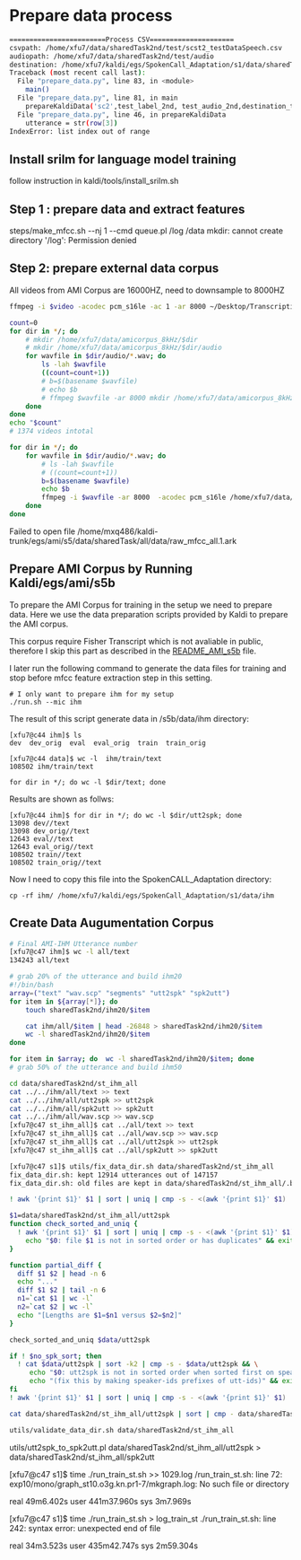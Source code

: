 # Prepare data process

```bash
========================Process CSV=====================
csvpath: /home/xfu7/data/sharedTask2nd/test/scst2_testDataSpeech.csv
audiopath: /home/xfu7/data/sharedTask2nd/test/audio
destination: /home/xfu7/kaldi/egs/SpokenCall_Adaptation/s1/data/sharedTask2nd_test
Traceback (most recent call last):
  File "prepare_data.py", line 83, in <module>
    main()
  File "prepare_data.py", line 81, in main
    prepareKaldiData('sc2',test_label_2nd, test_audio_2nd,destination_test)
  File "prepare_data.py", line 46, in prepareKaldiData
    utterance = str(row[3])
IndexError: list index out of range
```


## Install srilm for language model training
follow instruction in kaldi/tools/install_srilm.sh


## Step 1 : prepare data and extract features
steps/make_mfcc.sh --nj 1 --cmd queue.pl /log /data
mkdir: cannot create directory '/log': Permission denied

## Step 2: prepare external data corpus
All videos from AMI Corpus are 16000HZ, need to downsample to 8000HZ
```bash
ffmpeg -i $video -acodec pcm_s16le -ac 1 -ar 8000 ~/Desktop/Transcriptions/splits_8k/$video_path

count=0
for dir in */; do
    # mkdir /home/xfu7/data/amicorpus_8kHz/$dir
    # mkdir /home/xfu7/data/amicorpus_8kHz/$dir/audio
    for wavfile in $dir/audio/*.wav; do
        ls -lah $wavfile
        ((count=count+1))
        # b=$(basename $wavfile)
        # echo $b
        # ffmpeg $wavfile -ar 8000 mkdir /home/xfu7/data/amicorpus_8kHz/$dir/audio/$wavefile
    done  
done
echo "$count"
# 1374 videos intotal

for dir in */; do
    for wavfile in $dir/audio/*.wav; do
        # ls -lah $wavfile
        # ((count=count+1))
        b=$(basename $wavfile)
        echo $b
        ffmpeg -i $wavfile -ar 8000  -acodec pcm_s16le /home/xfu7/data/amicorpus_8kHz/$dir/audio/$b
    done  
done

```


Failed to open file /home/mxq486/kaldi-trunk/egs/ami/s5/data/sharedTask/all/data/raw_mfcc_all.1.ark

## Prepare AMI Corpus by Running Kaldi/egs/ami/s5b

To prepare the AMI Corpus for training in the setup we need to prepare data.
Here we use the data preparation scripts provided by Kaldi to prepare the AMI corpus.

This corpus require Fisher Transcript which is not avaliable in public, therefore I skip this part as described in the [README_AMI_s5b](/README_AMI_s5b) file.

I later run the following command to generate the data files for training and stop before mfcc feature extraction step in this setting.

```
# I only want to prepare ihm for my setup
./run.sh --mic ihm
```

The result of this script generate data in /s5b/data/ihm directory:
```
[xfu7@c44 ihm]$ ls
dev  dev_orig  eval  eval_orig  train  train_orig

[xfu7@c44 data]$ wc -l  ihm/train/text
108502 ihm/train/text

for dir in */; do wc -l $dir/text; done
```

Results are shown as follws:
```
[xfu7@c44 ihm]$ for dir in */; do wc -l $dir/utt2spk; done
13098 dev//text
13098 dev_orig//text
12643 eval//text
12643 eval_orig//text
108502 train//text
108502 train_orig//text
```

Now I need to copy this file into the SpokenCALL_Adaptation directory:
```
cp -rf ihm/ /home/xfu7/kaldi/egs/SpokenCall_Adaptation/s1/data/ihm
```


## Create Data Augumentation Corpus
```bash
# Final AMI-IHM Utterance number
[xfu7@c47 ihm]$ wc -l all/text
134243 all/text

# grab 20% of the utterance and build ihm20
#!/bin/bash
array=("text" "wav.scp" "segments" "utt2spk" "spk2utt")
for item in ${array[*]}; do
    touch sharedTask2nd/ihm20/$item

    cat ihm/all/$item | head -26848 > sharedTask2nd/ihm20/$item
    wc -l sharedTask2nd/ihm20/$item
done

for item in $array; do  wc -l sharedTask2nd/ihm20/$item; done
# grab 50% of the utterance and build ihm50
```

```bash
cd data/sharedTask2nd/st_ihm_all
cat ../../ihm/all/text >> text
cat ../../ihm/all/utt2spk >> utt2spk
cat ../../ihm/all/spk2utt >> spk2utt
cat ../../ihm/all/wav.scp >> wav.scp
[xfu7@c47 st_ihm_all]$ cat ../all/text >> text
[xfu7@c47 st_ihm_all]$ cat ../all/wav.scp >> wav.scp
[xfu7@c47 st_ihm_all]$ cat ../all/utt2spk >> utt2spk
[xfu7@c47 st_ihm_all]$ cat ../all/spk2utt >> spk2utt

[xfu7@c47 s1]$ utils/fix_data_dir.sh data/sharedTask2nd/st_ihm_all
fix_data_dir.sh: kept 12914 utterances out of 147157
fix_data_dir.sh: old files are kept in data/sharedTask2nd/st_ihm_all/.backup

! awk '{print $1}' $1 | sort | uniq | cmp -s - <(awk '{print $1}' $1)

$1=data/sharedTask2nd/st_ihm_all/utt2spk
function check_sorted_and_uniq {
  ! awk '{print $1}' $1 | sort | uniq | cmp -s - <(awk '{print $1}' $1) && \
    echo "$0: file $1 is not in sorted order or has duplicates" && exit 1;
}

function partial_diff {
  diff $1 $2 | head -n 6
  echo "..."
  diff $1 $2 | tail -n 6
  n1=`cat $1 | wc -l`
  n2=`cat $2 | wc -l`
  echo "[Lengths are $1=$n1 versus $2=$n2]"
}

check_sorted_and_uniq $data/utt2spk

if ! $no_spk_sort; then
  ! cat $data/utt2spk | sort -k2 | cmp -s - $data/utt2spk && \
     echo "$0: utt2spk is not in sorted order when sorted first on speaker-id " && \
     echo "(fix this by making speaker-ids prefixes of utt-ids)" && exit 1;
fi
! awk '{print $1}' $1 | sort | uniq | cmp -s - <(awk '{print $1}' $1)

cat data/sharedTask2nd/st_ihm_all/utt2spk | sort | cmp - data/sharedTask2nd/st_ihm_all/utt2spk

utils/validate_data_dir.sh data/sharedTask2nd/st_ihm_all
```


utils/utt2spk_to_spk2utt.pl data/sharedTask2nd/st_ihm_all/utt2spk > data/sharedTask2nd/st_ihm_all/spk2utt

[xfu7@c47 s1]$ time ./run_train_st.sh >> 1029.log
/run_train_st.sh: line 72: exp10/mono/graph_st10.o3g.kn.pr1-7/mkgraph.log: No such file or directory

real    49m6.402s
user    441m37.960s
sys     3m7.969s


[xfu7@c47 s1]$ time ./run_train_st.sh > log_train_st
./run_train_st.sh: line 242: syntax error: unexpected end of file

real    34m3.523s
user    435m42.747s
sys     2m59.304s